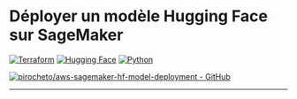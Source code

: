 # Déployer un modèle Hugging Face sur SageMaker

[![Terraform](https://img.shields.io/badge/Terraform-000000?style=for-the-badge&logo=terraform&logoColor=ffffff&color=%23b30077)](https://www.terraform.io/)
[![Hugging Face](https://img.shields.io/badge/Hugging%20Face-000000?style=for-the-badge&logo=huggingface&logoColor=ffffff&color=%23b30077)](https://huggingface.co/)
[![Python](https://img.shields.io/badge/Python-000000?style=for-the-badge&logo=python&logoColor=ffffff&color=%23b30077)](https://www.python.org/)

[![pirocheto/aws-sagemaker-hf-model-deployment - GitHub](https://gh-card.dev/repos/pirocheto/aws-sagemaker-hf-model-deployment.svg?fullname=)](https://github.com/pirocheto/aws-sagemaker-hf-model-deployment)

---

